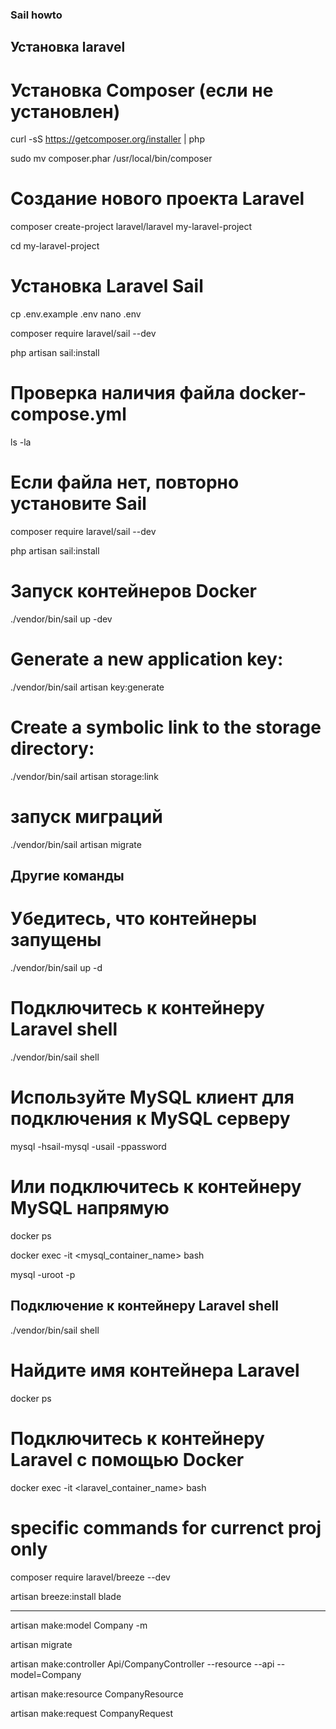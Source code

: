 
### Sail howto


## Установка laravel

# Установка Composer (если не установлен)

curl -sS https://getcomposer.org/installer | php

sudo mv composer.phar /usr/local/bin/composer


# Создание нового проекта Laravel

composer create-project laravel/laravel my-laravel-project

cd my-laravel-project


# Установка Laravel Sail

cp .env.example .env
nano .env  

composer require laravel/sail --dev

php artisan sail:install


# Проверка наличия файла docker-compose.yml

ls -la

# Если файла нет, повторно установите Sail

composer require laravel/sail --dev

php artisan sail:install



# Запуск контейнеров Docker

./vendor/bin/sail up -dev


# Generate a new application key:

./vendor/bin/sail artisan key:generate


# Create a symbolic link to the storage directory:

./vendor/bin/sail artisan storage:link

# запуск миграций

./vendor/bin/sail artisan migrate



## Другие команды

# Убедитесь, что контейнеры запущены

./vendor/bin/sail up -d

# Подключитесь к контейнеру Laravel shell

./vendor/bin/sail shell

# Используйте MySQL клиент для подключения к MySQL серверу

mysql -hsail-mysql -usail -ppassword

# Или подключитесь к контейнеру MySQL напрямую

docker ps

docker exec -it <mysql_container_name> bash

mysql -uroot -p



## Подключение к контейнеру Laravel shell

./vendor/bin/sail shell


# Найдите имя контейнера Laravel

docker ps

# Подключитесь к контейнеру Laravel с помощью Docker

docker exec -it <laravel_container_name> bash


# specific commands for currenct proj only

 composer require laravel/breeze --dev

 artisan breeze:install blade

---

 artisan make:model Company -m

 artisan migrate

 artisan make:controller Api/CompanyController --resource --api --model=Company

 artisan make:resource CompanyResource

 artisan make:request CompanyRequest
